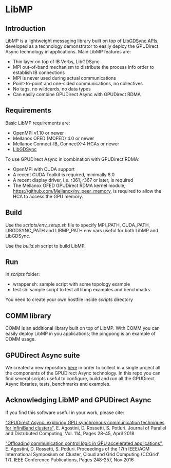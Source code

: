 # LibMP

## Introduction

LibMP is a lightweight messaging library built on top of [LibGDSync APIs](https://github.com/gpudirect/libgdsync/tree/devel), developed as a technology demonstrator to easily deploy the GPUDirect Async technology in applications.
Main LibMP features are:
- Thin layer on top of IB Verbs, LibGDSync
- MPI out-of-band mechanism to distribute the process info order to establish IB connections
- MPI is never used during actual communications
- Point-to-point and one-sided communications, no collectives
- No tags, no wildcards, no data types
- Can easily combine GPUDirect Async with GPUDirect RDMA

## Requirements

Basic LibMP requirements are:
- OpenMPI v1.10 or newer
- Mellanox OFED (MOFED) 4.0 or newer 
- Mellanox Connect-IB, ConnectX-4 HCAs or newer
- [LibGDSync](https://github.com/gpudirect/libgdsync#requirements)

To use GPUDirect Async in combination with GPUDirect RDMA:
- OpenMPI with CUDA support
- A recent CUDA Toolkit is required, minimally 8.0
- A recent display driver, i.e. r361, r367 or later, is required
- The Mellanox OFED GPUDirect RDMA kernel module, https://github.com/Mellanox/nv_peer_memory, is required to allow the HCA to access the GPU memory.

## Build

Use the *scripts/env_setup.sh* file to specify MPI_PATH, CUDA_PATH, LIBGDSYNC_PATH and LIBMP_PATH env vars useful for both LibMP and LibGDSync.

Use the *build.sh* script to build LibMP.

## Run

In *scripts* folder:
- wrapper.sh: sample script with some topology example
- test.sh: sample script to test all libmp examples and benchmarks

You need to create your own hostfile inside *scripts* directory

## COMM library

COMM is an additional library built on top of LibMP.
With COMM you can easily deploy LibMP in you applications; the pingpong is an example of COMM usage.

## GPUDirect Async suite

We created a new repository [here](https://github.com/gpudirect/gdasync) in order to collect in a single project all the components of the GPUDirect Async technology. In this repo you can find several scripts useful to configure, build and run all the GPUDirect Async libraries, tests, benchmarks and examples.


## Acknowledging LibMP and GPUDirect Async

If you find this software useful in your work, please cite:

["GPUDirect Async: exploring GPU synchronous communication techniques for InfiniBand clusters"](https://www.sciencedirect.com/science/article/pii/S0743731517303386), E. Agostini, D. Rossetti, S. Potluri. Journal of Parallel and Distributed Computing, Vol. 114, Pages 28-45, April 2018

["Offloading communication control logic in GPU accelerated applications"](http://ieeexplore.ieee.org/document/7973709), E. Agostini, D. Rossetti, S. Potluri. Proceedings of the 17th IEEE/ACM International Symposium on Cluster, Cloud and Grid Computing (CCGrid’ 17), IEEE Conference Publications, Pages 248-257, Nov 2016
